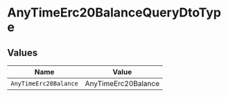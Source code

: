 # AnyTimeErc20BalanceQueryDtoType


## Values

| Name                  | Value                 |
| --------------------- | --------------------- |
| `AnyTimeErc20Balance` | AnyTimeErc20Balance   |